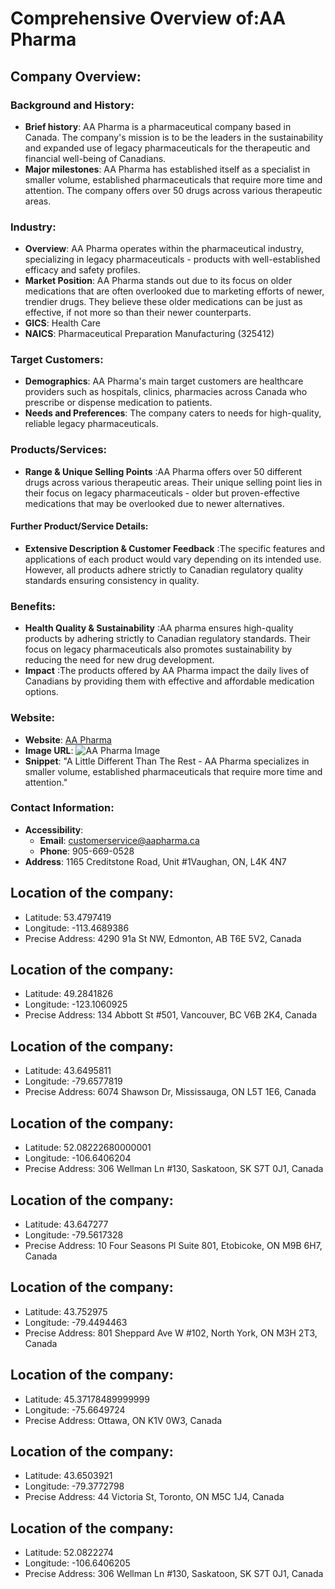 # Comprehensive Overview of:AA Pharma

## Company Overview:

### Background and History:
- **Brief history**: AA Pharma is a pharmaceutical company based in Canada. The company's mission is to be the leaders in the sustainability and expanded use of legacy pharmaceuticals for the therapeutic and financial well-being of Canadians.
- **Major milestones**: AA Pharma has established itself as a specialist in smaller volume, established pharmaceuticals that require more time and attention. The company offers over 50 drugs across various therapeutic areas.

### Industry:
- **Overview**: AA Pharma operates within the pharmaceutical industry, specializing in legacy pharmaceuticals - products with well-established efficacy and safety profiles.
- **Market Position**: AA Pharma stands out due to its focus on older medications that are often overlooked due to marketing efforts of newer, trendier drugs. They believe these older medications can be just as effective, if not more so than their newer counterparts.
- **GICS**: Health Care
- **NAICS**: Pharmaceutical Preparation Manufacturing (325412)

### Target Customers:
- **Demographics**: AA Pharma's main target customers are healthcare providers such as hospitals, clinics, pharmacies across Canada who prescribe or dispense medication to patients.
- **Needs and Preferences**: The company caters to needs for high-quality, reliable legacy pharmaceuticals.

### Products/Services:
- **Range & Unique Selling Points** :AA Pharma offers over 50 different drugs across various therapeutic areas. Their unique selling point lies in their focus on legacy pharmaceuticals - older but proven-effective medications that may be overlooked due to newer alternatives.

#### Further Product/Service Details:
- **Extensive Description & Customer Feedback** :The specific features and applications of each product would vary depending on its intended use. However, all products adhere strictly to Canadian regulatory quality standards ensuring consistency in quality.

### Benefits:
- **Health Quality & Sustainability** :AA pharma ensures high-quality products by adhering strictly to Canadian regulatory standards. Their focus on legacy pharmaceuticals also promotes sustainability by reducing the need for new drug development.
- **Impact** :The products offered by AA Pharma impact the daily lives of Canadians by providing them with effective and affordable medication options.

### Website:
- **Website**: [AA Pharma](http://www.aapharma.ca/)
- **Image URL**: ![AA Pharma Image](http://www.aapharma.ca/wp-content/uploads/2019/07/logo.png)
- **Snippet**: "A Little Different Than The Rest - AA Pharma specializes in smaller volume, established pharmaceuticals that require more time and attention."

### Contact Information:
- **Accessibility**:
  - **Email**: customerservice@aapharma.ca
  - **Phone**: 905-669-0528
- **Address**: 1165 Creditstone Road, Unit #1Vaughan, ON, L4K 4N7

## Location of the company:
- Latitude: 53.4797419
- Longitude: -113.4689386
- Precise Address: 4290 91a St NW, Edmonton, AB T6E 5V2, Canada

## Location of the company:
- Latitude: 49.2841826
- Longitude: -123.1060925
- Precise Address: 134 Abbott St #501, Vancouver, BC V6B 2K4, Canada

## Location of the company:
- Latitude: 43.6495811
- Longitude: -79.6577819
- Precise Address: 6074 Shawson Dr, Mississauga, ON L5T 1E6, Canada

## Location of the company:
- Latitude: 52.08222680000001
- Longitude: -106.6406204
- Precise Address: 306 Wellman Ln #130, Saskatoon, SK S7T 0J1, Canada

## Location of the company:
- Latitude: 43.647277
- Longitude: -79.5617328
- Precise Address: 10 Four Seasons Pl Suite 801, Etobicoke, ON M9B 6H7, Canada

## Location of the company:
- Latitude: 43.752975
- Longitude: -79.4494463
- Precise Address: 801 Sheppard Ave W #102, North York, ON M3H 2T3, Canada

## Location of the company:
- Latitude: 45.37178489999999
- Longitude: -75.6649724
- Precise Address: Ottawa, ON K1V 0W3, Canada

## Location of the company:
- Latitude: 43.6503921
- Longitude: -79.3772798
- Precise Address: 44 Victoria St, Toronto, ON M5C 1J4, Canada

## Location of the company:
- Latitude: 52.0822274
- Longitude: -106.6406205
- Precise Address: 306 Wellman Ln #130, Saskatoon, SK S7T 0J1, Canada
